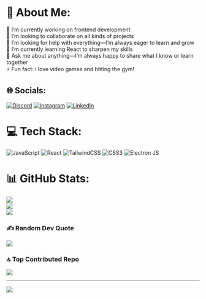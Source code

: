 # 💫 About Me:
🔭 I’m currently working on frontend development  <br>👯 I’m looking to collaborate on all kinds of projects  <br>🤝 I’m looking for help with everything—I’m always eager to learn and grow  <br>🌱 I’m currently learning React to sharpen my skills  <br>💬 Ask me about anything—I’m always happy to share what I know or learn together  <br>⚡ Fun fact: I love video games and hitting the gym!  <br>


## 🌐 Socials:
[![Discord](https://img.shields.io/badge/Discord-%237289DA.svg?logo=discord&logoColor=white)](https://discord.gg/tiredboyy) [![Instagram](https://img.shields.io/badge/Instagram-%23E4405F.svg?logo=Instagram&logoColor=white)](https://instagram.com/mahdi_kazemi2004) [![LinkedIn](https://img.shields.io/badge/LinkedIn-%230077B5.svg?logo=linkedin&logoColor=white)](https://linkedin.com/in/www.linkedin.com/in/tiredboy) 

# 💻 Tech Stack:
![JavaScript](https://img.shields.io/badge/javascript-%23323330.svg?style=for-the-badge&logo=javascript&logoColor=%23F7DF1E) ![React](https://img.shields.io/badge/react-%23323330.svg?style=for-the-badge&logo=react&logoColor=blue)  ![TailwindCSS](https://img.shields.io/badge/tailwindcss-%2338B2AC.svg?style=for-the-badge&logo=tailwind-css&logoColor=white) ![CSS3](https://img.shields.io/badge/css3-%231572B6.svg?style=for-the-badge&logo=css3&logoColor=white) ![Electron JS](https://img.shields.io/badge/Electron-2F343F?style=for-the-badge&logo=electron&logoColor=white)
# 📊 GitHub Stats:
![](https://github-readme-stats.vercel.app/api?username=tiredbooy&theme=tokyonight&hide_border=false&include_all_commits=true&count_private=true)<br/>
![](https://github-readme-streak-stats.herokuapp.com/?user=tiredbooy&theme=tokyonight&hide_border=false)<br/>
![](https://github-readme-stats.vercel.app/api/top-langs/?username=tiredbooy&theme=tokyonight&hide_border=false&include_all_commits=true&count_private=true&layout=compact)

### ✍️ Random Dev Quote
![](https://quotes-github-readme.vercel.app/api?type=horizontal&theme=tokyonight)

### 🔝 Top Contributed Repo
![](https://github-contributor-stats.vercel.app/api?username=tiredbooy&limit=5&theme=tokyonight&combine_all_yearly_contributions=true)

---
[![](https://visitcount.itsvg.in/api?id=tiredbooy&icon=0&color=0)](https://visitcount.itsvg.in)

<!-- Proudly created with GPRM ( https://gprm.itsvg.in ) -->
